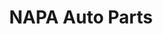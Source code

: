 ---
title: "NAPA Auto Parts"
url: /buffalo/napa-auto-parts-niagara-falls-boulevard/
shop: car parts
---